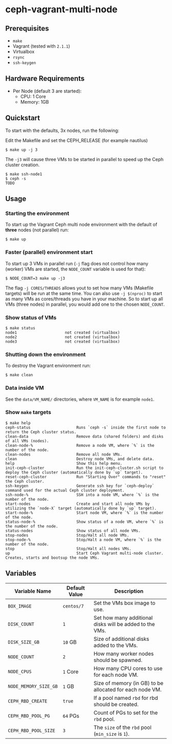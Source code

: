 # ceph-vagrant-multi-node

## Prerequisites
* `make`
* Vagrant (tested with `2.1.1`)
* Virtualbox
* `rsync`
* `ssh-keygen`

## Hardware Requirements
* Per Node (default 3 are started):
    * CPU: 1 Core
    * Memory: 1GB

## Quickstart
To start with the defaults, 3x nodes, run the following:

Edit the Makefile and set the CEPH_RELEASE (for example nautilus)

```
$ make up -j 3
```
The `-j3` will cause three VMs to be started in parallel to speed up the Ceph cluster creation.

```
$ make ssh-node1
$ ceph -s
TODO
```

## Usage
### Starting the environment
To start up the Vagrant Ceph multi node environment with the default of **three** nodes (not parallel) run:
```
$ make up
```

### Faster (parallel) environment start
To start up 3 VMs in parallel run (`-j` flag does not control how many (worker) VMs are started, the `NODE_COUNT` variable is used for that):
```
$ NODE_COUNT=3 make up -j3
```
The flag `-j CORES/THREADS` allows yout to set how many VMs (Makefile targets) will be run at the same time.
You can also use `-j $(nproc)` to start as many VMs as cores/threads you have in your machine.
So to start up all VMs (three nodes) in parallel, you would add one to the chosen `NODE_COUNT`.

### Show status of VMs
```
$ make status
node1                     not created (virtualbox)
node2                     not created (virtualbox)
node3                     not created (virtualbox)
```

### Shutting down the environment
To destroy the Vagrant environment run:
```
$ make clean
```

### Data inside VM
See the `data/VM_NAME/` directories, where `VM_NAME` is for example `node1`.

### Show `make` targets
```
$ make help
ceph-status                    Runs `ceph -s` inside the first node to return the Ceph cluster status.
clean-data                     Remove data (shared folders) and disks of all VMs (nodes).
clean-node-%                   Remove a node VM, where `%` is the number of the node.
clean-nodes                    Remove all node VMs.
clean                          Destroy node VMs, and delete data.
help                           Show this help menu.
init-ceph-cluster              Run the init-ceph-cluster.sh script to deploy the Ceph cluster (automatically done by `up` target).
reset-ceph-cluster             Run "Starting Over" commands to "reset" the Ceph cluster.
ssh-keygen                     Generate ssh key for `ceph-deploy` command used for the actual Ceph cluster deployment.
ssh-node-%                     SSH into a node VM, where `%` is the number of the node.
start-nodes                    Create and start all node VMs by utilizing the `node-X` target (automatically done by `up` target).
start-node-%                   Start node VM, where `%` is the number of the node.
status-node-%                  Show status of a node VM, where `%` is the number of the node.
status-nodes                   Show status of all node VMs.
stop-nodes                     Stop/Halt all node VMs.
stop-node-%                    Stop/Halt a node VM, where `%` is the number of the node.
stop                           Stop/Halt all nodes VMs.
up                             Start Ceph Vagrant multi-node cluster. Creates, starts and bootsup the node VMs.
```

## Variables
| Variable Name         | Default Value | Description                                              |
| --------------------- | ------------- | -------------------------------------------------------- |
| `BOX_IMAGE`           | `centos/7`    | Set the VMs box image to use.                            |
| `DISK_COUNT`          | `1`           | Set how many additional disks will be added to the VMs.  |
| `DISK_SIZE_GB`        | `10` GB       | Size of additional disks added to the VMs.               |
| `NODE_COUNT`          | `2`           | How many worker nodes should be spawned.                 |
| `NODE_CPUS`           | `1` Core      | How many CPU cores to use for each node VM.              |
| `NODE_MEMORY_SIZE_GB` | `1` GB        | Size of memory (in GB) to be allocated for each node VM. |
| `CEPH_RBD_CREATE`     | `true`        | If a pool named `rbd` for rbd should be created.         |
| `CEPH_RBD_POOL_PG`    | `64` PGs      | Count of PGs to set for the `rbd` pool.                  |
| `CEPH_RBD_POOL_SIZE`  | `3`           | The `size` of the `rbd` pool (`min_size` is `1`).        |
